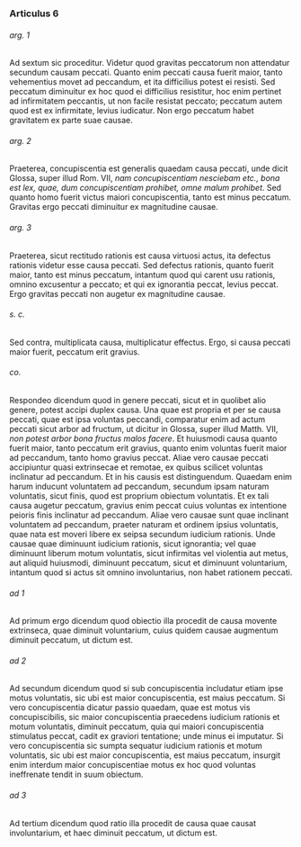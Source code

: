 ### Articulus 6

###### arg. 1
Ad sextum sic proceditur. Videtur quod gravitas peccatorum non attendatur secundum causam peccati. Quanto enim peccati causa fuerit maior, tanto vehementius movet ad peccandum, et ita difficilius potest ei resisti. Sed peccatum diminuitur ex hoc quod ei difficilius resistitur, hoc enim pertinet ad infirmitatem peccantis, ut non facile resistat peccato; peccatum autem quod est ex infirmitate, levius iudicatur. Non ergo peccatum habet gravitatem ex parte suae causae.

###### arg. 2
Praeterea, concupiscentia est generalis quaedam causa peccati, unde dicit Glossa, super illud Rom. VII, *nam concupiscentiam nesciebam etc., bona est lex, quae, dum concupiscentiam prohibet, omne malum prohibet*. Sed quanto homo fuerit victus maiori concupiscentia, tanto est minus peccatum. Gravitas ergo peccati diminuitur ex magnitudine causae.

###### arg. 3
Praeterea, sicut rectitudo rationis est causa virtuosi actus, ita defectus rationis videtur esse causa peccati. Sed defectus rationis, quanto fuerit maior, tanto est minus peccatum, intantum quod qui carent usu rationis, omnino excusentur a peccato; et qui ex ignorantia peccat, levius peccat. Ergo gravitas peccati non augetur ex magnitudine causae.

###### s. c.
Sed contra, multiplicata causa, multiplicatur effectus. Ergo, si causa peccati maior fuerit, peccatum erit gravius.

###### co.
Respondeo dicendum quod in genere peccati, sicut et in quolibet alio genere, potest accipi duplex causa. Una quae est propria et per se causa peccati, quae est ipsa voluntas peccandi, comparatur enim ad actum peccati sicut arbor ad fructum, ut dicitur in Glossa, super illud Matth. VII, *non potest arbor bona fructus malos facere*. Et huiusmodi causa quanto fuerit maior, tanto peccatum erit gravius, quanto enim voluntas fuerit maior ad peccandum, tanto homo gravius peccat. Aliae vero causae peccati accipiuntur quasi extrinsecae et remotae, ex quibus scilicet voluntas inclinatur ad peccandum. Et in his causis est distinguendum. Quaedam enim harum inducunt voluntatem ad peccandum, secundum ipsam naturam voluntatis, sicut finis, quod est proprium obiectum voluntatis. Et ex tali causa augetur peccatum, gravius enim peccat cuius voluntas ex intentione peioris finis inclinatur ad peccandum. Aliae vero causae sunt quae inclinant voluntatem ad peccandum, praeter naturam et ordinem ipsius voluntatis, quae nata est moveri libere ex seipsa secundum iudicium rationis. Unde causae quae diminuunt iudicium rationis, sicut ignorantia; vel quae diminuunt liberum motum voluntatis, sicut infirmitas vel violentia aut metus, aut aliquid huiusmodi, diminuunt peccatum, sicut et diminuunt voluntarium, intantum quod si actus sit omnino involuntarius, non habet rationem peccati.

###### ad 1
Ad primum ergo dicendum quod obiectio illa procedit de causa movente extrinseca, quae diminuit voluntarium, cuius quidem causae augmentum diminuit peccatum, ut dictum est.

###### ad 2
Ad secundum dicendum quod si sub concupiscentia includatur etiam ipse motus voluntatis, sic ubi est maior concupiscentia, est maius peccatum. Si vero concupiscentia dicatur passio quaedam, quae est motus vis concupiscibilis, sic maior concupiscentia praecedens iudicium rationis et motum voluntatis, diminuit peccatum, quia qui maiori concupiscentia stimulatus peccat, cadit ex graviori tentatione; unde minus ei imputatur. Si vero concupiscentia sic sumpta sequatur iudicium rationis et motum voluntatis, sic ubi est maior concupiscentia, est maius peccatum, insurgit enim interdum maior concupiscentiae motus ex hoc quod voluntas ineffrenate tendit in suum obiectum.

###### ad 3
Ad tertium dicendum quod ratio illa procedit de causa quae causat involuntarium, et haec diminuit peccatum, ut dictum est.

